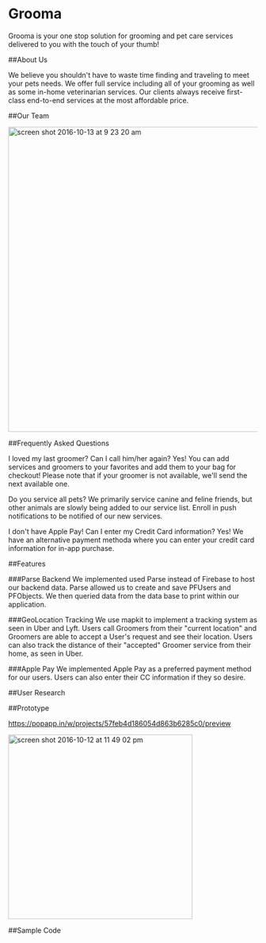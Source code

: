 # Grooma 

Grooma is your one stop solution for grooming and pet care services delivered to you with the touch of your thumb! 

##About Us 

We believe you shouldn't have to waste time finding and traveling to meet your pets needs. We offer full service including all of your grooming as well as some in-home veterinarian services. Our clients always receive first-class end-to-end services at the most affordable price. 

##Our Team 

<img width="615" alt="screen shot 2016-10-13 at 9 23 20 am" src="https://cloud.githubusercontent.com/assets/20820597/19357694/9211a48a-9127-11e6-9266-2cc33bbd4603.png">

##Frequently Asked Questions

I loved my last groomer? Can I call him/her again?
Yes! You can add services and groomers to your favorites and add them to your bag for checkout! Please note that if your groomer is not available, we'll send the next available one. 

Do you service all pets?
We primarily service canine and feline friends, but other animals are slowly being added to our service list. Enroll in push notifications to be notified of our new services. 

I don't have Apple Pay! Can I enter my Credit Card information?
Yes! We have an alternative payment methoda where you can enter your credit card information for in-app purchase. 


##Features

###Parse Backend
We implemented used Parse instead of Firebase to host our backend data. Parse allowed us to create and save PFUsers and PFObjects. We then queried data from the data base to print within our application.

###GeoLocation Tracking
We use mapkit to implement a tracking system as seen in Uber and Lyft. Users call Groomers from their "current location" and Groomers are able to accept a User's request and see their location. Users can also track the distance of their "accepted" Groomer service from their home, as seen in Uber. 

###Apple Pay 
We implemented Apple Pay as a preferred payment method for our users. Users can also enter their CC information if they so desire. 



##User Research 




##Prototype 


https://popapp.in/w/projects/57feb4d186054d863b6285c0/preview





<img width="372" alt="screen shot 2016-10-12 at 11 49 02 pm" src="https://cloud.githubusercontent.com/assets/20820597/19339173/93686a9a-90d6-11e6-82ff-13d6bb32852d.png">


##Sample Code 








